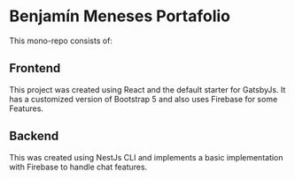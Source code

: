 # Benjamín Meneses Portafolio

This mono-repo consists of:

## Frontend

This project was created using React and the default starter for GatsbyJs. It has a customized version of Bootstrap 5 and also uses Firebase for some Features.

## Backend

This was created using NestJs CLI and implements a basic implementation with Firebase to handle chat features.
